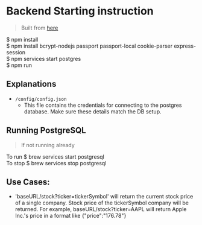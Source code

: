 # Backend Starting instruction
> Built from [here](https://github.com/CUNYTechPrep/backend-starter)  

$ npm install  
$ npm install bcrypt-nodejs passport passport-local cookie-parser express-session  
$ npm services start postgres  
$ npm run  

## Explanations

- `/config/config.json`
    + This file contains the credentials for connecting to the postgres database. Make sure these details match the DB setup.  

## Running PostgreSQL
> If not running already  

To run $ brew services start postgresql  
To stop $ brew services stop postgresql  

## Use Cases:
- 'baseURL/stock?ticker=tickerSymbol' will return the current stock price of a single company. Stock price of the tickerSymbol company will be returned. For example, baseURL/stock?ticker=AAPL will return Apple Inc.'s price in a format like {"price":"176.78"}  

